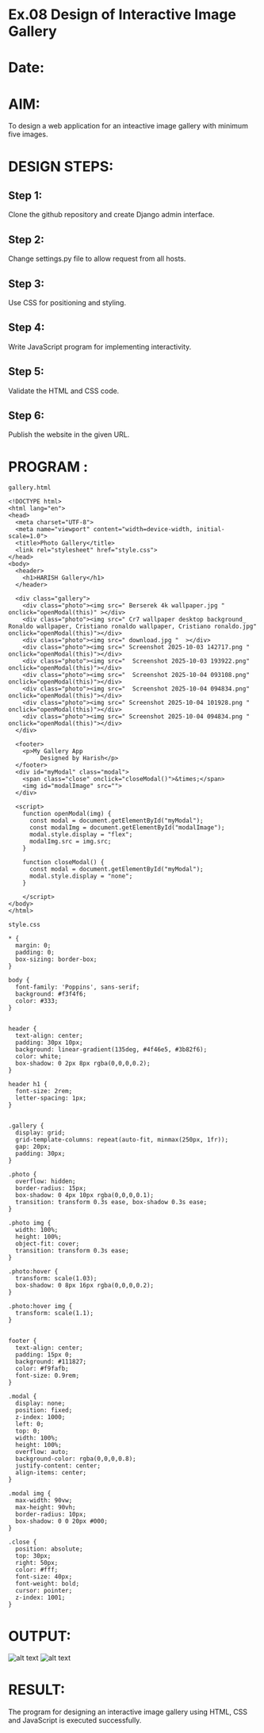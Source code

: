 # Ex.08 Design of Interactive Image Gallery
# Date:
# AIM:
To design a web application for an inteactive image gallery with minimum five images.

# DESIGN STEPS:
## Step 1:
Clone the github repository and create Django admin interface.

## Step 2:
Change settings.py file to allow request from all hosts.

## Step 3:
Use CSS for positioning and styling.

## Step 4:
Write JavaScript program for implementing interactivity.

## Step 5:
Validate the HTML and CSS code.

## Step 6:
Publish the website in the given URL.

# PROGRAM :

````
gallery.html

<!DOCTYPE html>
<html lang="en">
<head>
  <meta charset="UTF-8">
  <meta name="viewport" content="width=device-width, initial-scale=1.0">
  <title>Photo Gallery</title>
  <link rel="stylesheet" href="style.css">
</head>
<body>
  <header>
    <h1>HARISH Gallery</h1>
  </header>

  <div class="gallery">
    <div class="photo"><img src=" Berserek 4k wallpaper.jpg " onclick="openModal(this)" ></div>
    <div class="photo"><img src=" Cr7 wallpaper desktop background_ Ronaldo wallpaper, Cristiano ronaldo wallpaper, Cristiano ronaldo.jpg" onclick="openModal(this)"></div>
    <div class="photo"><img src=" download.jpg "  ></div>
    <div class="photo"><img src=" Screenshot 2025-10-03 142717.png "  onclick="openModal(this)"></div>
    <div class="photo"><img src="  Screenshot 2025-10-03 193922.png"  onclick="openModal(this)"></div>
    <div class="photo"><img src="  Screenshot 2025-10-04 093108.png"  onclick="openModal(this)"></div>
    <div class="photo"><img src="  Screenshot 2025-10-04 094834.png"  onclick="openModal(this)"></div>
    <div class="photo"><img src=" Screenshot 2025-10-04 101928.png "  onclick="openModal(this)"></div>
    <div class="photo"><img src=" Screenshot 2025-10-04 094834.png "  onclick="openModal(this)"></div>
  </div>

  <footer>
    <p>My Gallery App 
         Designed by Harish</p>
  </footer>
  <div id="myModal" class="modal">
    <span class="close" onclick="closeModal()">&times;</span>
    <img id="modalImage" src="">
  </div>

  <script>
    function openModal(img) {
      const modal = document.getElementById("myModal");
      const modalImg = document.getElementById("modalImage");
      modal.style.display = "flex";
      modalImg.src = img.src;
    }

    function closeModal() {
      const modal = document.getElementById("myModal");
      modal.style.display = "none";
    }
     
    </script>
</body>
</html>

style.css

* {
  margin: 0;
  padding: 0;
  box-sizing: border-box;
}

body {
  font-family: 'Poppins', sans-serif;
  background: #f3f4f6;
  color: #333;
}

 
header {
  text-align: center;
  padding: 30px 10px;
  background: linear-gradient(135deg, #4f46e5, #3b82f6);
  color: white;
  box-shadow: 0 2px 8px rgba(0,0,0,0.2);
}

header h1 {
  font-size: 2rem;
  letter-spacing: 1px;
}

 
.gallery {
  display: grid;
  grid-template-columns: repeat(auto-fit, minmax(250px, 1fr));
  gap: 20px;
  padding: 30px;
}

.photo {
  overflow: hidden;
  border-radius: 15px;
  box-shadow: 0 4px 10px rgba(0,0,0,0.1);
  transition: transform 0.3s ease, box-shadow 0.3s ease;
}

.photo img {
  width: 100%;
  height: 100%;
  object-fit: cover;
  transition: transform 0.3s ease;
}

.photo:hover {
  transform: scale(1.03);
  box-shadow: 0 8px 16px rgba(0,0,0,0.2);
}

.photo:hover img {
  transform: scale(1.1);
}

 
footer {
  text-align: center;
  padding: 15px 0;
  background: #111827;
  color: #f9fafb;
  font-size: 0.9rem;
}
 
.modal {
  display: none; 
  position: fixed; 
  z-index: 1000; 
  left: 0;
  top: 0;
  width: 100%; 
  height: 100%; 
  overflow: auto; 
  background-color: rgba(0,0,0,0.8); 
  justify-content: center;
  align-items: center;
}

.modal img {
  max-width: 90vw;
  max-height: 90vh;
  border-radius: 10px;
  box-shadow: 0 0 20px #000;
}

.close {
  position: absolute;
  top: 30px;
  right: 50px;
  color: #fff;
  font-size: 40px;
  font-weight: bold;
  cursor: pointer;
  z-index: 1001;
}

````

# OUTPUT:
![alt text](<Screenshot 2025-10-06 215146.png>)
![alt text](<Screenshot 2025-10-06 215211.png>)
# RESULT:
The program for designing an interactive image gallery using HTML, CSS and JavaScript is executed successfully.

